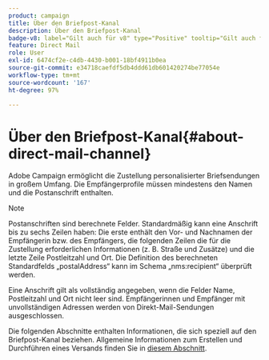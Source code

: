```yaml
---
product: campaign
title: Über den Briefpost-Kanal
description: Über den Briefpost-Kanal
badge-v8: label="Gilt auch für v8" type="Positive" tooltip="Gilt auch für Campaign v8"
feature: Direct Mail
role: User
exl-id: 6474cf2e-c4db-4430-b001-18bf4911b0ea
source-git-commit: e34718caefdf5db4ddd61db601420274be77054e
workflow-type: tm+mt
source-wordcount: '167'
ht-degree: 97%

---
```


# Über den Briefpost-Kanal{#about-direct-mail-channel}


Adobe Campaign ermöglicht die Zustellung personalisierter Briefsendungen in großem Umfang. Die Empfängerprofile müssen mindestens den Namen und die Postanschrift enthalten.

>[!NOTE]
>
>Postanschriften sind berechnete Felder. Standardmäßig kann eine Anschrift bis zu sechs Zeilen haben: Die erste enthält den Vor- und Nachnamen der Empfängerin bzw. des Empfängers, die folgenden Zeilen die für die Zustellung erforderlichen Informationen (z. B. Straße und Zusätze) und die letzte Zeile Postleitzahl und Ort. Die Definition des berechneten Standardfelds „postalAddress“ kann im Schema „nms:recipient“ überprüft werden.
>
>Eine Anschrift gilt als vollständig angegeben, wenn die Felder Name, Postleitzahl und Ort nicht leer sind. Empfängerinnen und Empfänger mit unvollständigen Adressen werden von Direkt-Mail-Sendungen ausgeschlossen.

Die folgenden Abschnitte enthalten Informationen, die sich speziell auf den Briefpost-Kanal beziehen. Allgemeine Informationen zum Erstellen und Durchführen eines Versands finden Sie in [diesem Abschnitt](steps-about-delivery-creation-steps.md).

